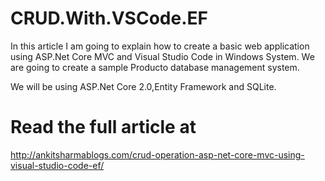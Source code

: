 # CRUD.With.VSCode.EF
In this article I am going to explain how to create a basic web application using ASP.Net Core MVC and Visual Studio Code in Windows System. We are going to create a sample Producto database management system.

We will be using ASP.Net Core 2.0,Entity Framework and SQLite.
# Read the full article at
http://ankitsharmablogs.com/crud-operation-asp-net-core-mvc-using-visual-studio-code-ef/
